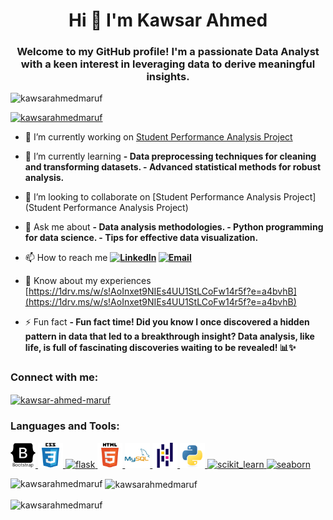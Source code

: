 <h1 align="center">Hi 👋 I'm Kawsar Ahmed</h1>
<h3 align="center">Welcome to my GitHub profile! I'm a passionate Data Analyst with a keen interest in leveraging data to derive meaningful insights.</h3>

<p align="left"> <img src="https://komarev.com/ghpvc/?username=kawsarahmedmaruf&label=Profile%20views&color=0e75b6&style=flat" alt="kawsarahmedmaruf" /> </p>

<p align="left"> <a href="https://github.com/ryo-ma/github-profile-trophy"><img src="https://github-profile-trophy.vercel.app/?username=kawsarahmedmaruf" alt="kawsarahmedmaruf" /></a> </p>

- 🔭 I’m currently working on [Student Performance Analysis Project](https://github.com/KawsarAhmedMaruf/Student-Performance-Analysis-Project)

- 🌱 I’m currently learning **- Data preprocessing techniques for cleaning and transforming datasets. - Advanced statistical methods for robust analysis.**

- 👯 I’m looking to collaborate on [Student Performance Analysis Project](Student Performance Analysis Project)

- 💬 Ask me about **- Data analysis methodologies. - Python programming for data science. - Tips for effective data visualization.**

- 📫 How to reach me **[![LinkedIn](https://img.shields.io/badge/LinkedIn-Connect-blue?style=for-the-badge&logo=linkedin)](https://www.linkedin.com/in/kawsar-ahmed-maruf-4a3019298/) [![Email](https://img.shields.io/badge/Email-Contact-red?style=for-the-badge&logo=gmail)](mailto:kawsarahmedmaruf10@gmail.com)**

- 📄 Know about my experiences [https://1drv.ms/w/s!AoInxet9NIEs4UU1StLCoFw14r5f?e=a4bvhB](https://1drv.ms/w/s!AoInxet9NIEs4UU1StLCoFw14r5f?e=a4bvhB)

- ⚡ Fun fact **- Fun fact time! Did you know I once discovered a hidden pattern in data that led to a breakthrough insight? Data analysis, like life, is full of fascinating discoveries waiting to be revealed! 📊✨**

<h3 align="left">Connect with me:</h3>
<p align="left">
<a href="https://linkedin.com/in/kawsar-ahmed-maruf" target="blank"><img align="center" src="https://raw.githubusercontent.com/rahuldkjain/github-profile-readme-generator/master/src/images/icons/Social/linked-in-alt.svg" alt="kawsar-ahmed-maruf" height="30" width="40" /></a>
</p>

<h3 align="left">Languages and Tools:</h3>
<p align="left"> <a href="https://getbootstrap.com" target="_blank" rel="noreferrer"> <img src="https://raw.githubusercontent.com/devicons/devicon/master/icons/bootstrap/bootstrap-plain-wordmark.svg" alt="bootstrap" width="40" height="40"/> </a> <a href="https://www.w3schools.com/css/" target="_blank" rel="noreferrer"> <img src="https://raw.githubusercontent.com/devicons/devicon/master/icons/css3/css3-original-wordmark.svg" alt="css3" width="40" height="40"/> </a> <a href="https://flask.palletsprojects.com/" target="_blank" rel="noreferrer"> <img src="https://www.vectorlogo.zone/logos/pocoo_flask/pocoo_flask-icon.svg" alt="flask" width="40" height="40"/> </a> <a href="https://www.w3.org/html/" target="_blank" rel="noreferrer"> <img src="https://raw.githubusercontent.com/devicons/devicon/master/icons/html5/html5-original-wordmark.svg" alt="html5" width="40" height="40"/> </a> <a href="https://www.mysql.com/" target="_blank" rel="noreferrer"> <img src="https://raw.githubusercontent.com/devicons/devicon/master/icons/mysql/mysql-original-wordmark.svg" alt="mysql" width="40" height="40"/> </a> <a href="https://pandas.pydata.org/" target="_blank" rel="noreferrer"> <img src="https://raw.githubusercontent.com/devicons/devicon/2ae2a900d2f041da66e950e4d48052658d850630/icons/pandas/pandas-original.svg" alt="pandas" width="40" height="40"/> </a> <a href="https://www.python.org" target="_blank" rel="noreferrer"> <img src="https://raw.githubusercontent.com/devicons/devicon/master/icons/python/python-original.svg" alt="python" width="40" height="40"/> </a> <a href="https://scikit-learn.org/" target="_blank" rel="noreferrer"> <img src="https://upload.wikimedia.org/wikipedia/commons/0/05/Scikit_learn_logo_small.svg" alt="scikit_learn" width="40" height="40"/> </a> <a href="https://seaborn.pydata.org/" target="_blank" rel="noreferrer"> <img src="https://seaborn.pydata.org/_images/logo-mark-lightbg.svg" alt="seaborn" width="40" height="40"/> </a> </p>

<p><img align="left" src="https://github-readme-stats.vercel.app/api/top-langs?username=kawsarahmedmaruf&show_icons=true&locale=en&layout=compact" alt="kawsarahmedmaruf" /></p>

<p>&nbsp;<img align="center" src="https://github-readme-stats.vercel.app/api?username=kawsarahmedmaruf&show_icons=true&locale=en" alt="kawsarahmedmaruf" /></p>

<p><img align="center" src="https://github-readme-streak-stats.herokuapp.com/?user=kawsarahmedmaruf&" alt="kawsarahmedmaruf" /></p>
